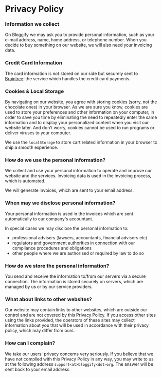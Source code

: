 # Privacy Policy

### Information we collect

On Bloggify we may ask you to provide personal information, such as your e-mail address, name, home address, or telephone number. When you decide to buy something on our website, we will also need your invoicing data.

### Credit Card Information

The card information is *not* stored on our side but securely sent to [Braintree](https://braintreepayments.com)–the service which handles the credit card payments.

### Cookies & Local Storage

By navigating on our website, you agree with storing cookies (sorry, not the chocolate ones) in your browser. As we are sure you know, cookies are used to store your preferences and other information on your computer, in order to save you time by eliminating the need to repeatedly enter the same information and to display your personalized content when you visit our website later. And don't worry, cookies cannot be used to run programs or deliver viruses to your computer.

We use the `localStorage` to store cart related information in your browser to ship a smooth experience.

### How do we use the personal information?

We collect and use your personal information to operate and improve our website and the services. Invoicing data is used in the invoicing process, which is automated.

We will generate invoices, which are sent to your email address.

### When may we disclose personal information?

Your personal information is used in the invoices which are sent automatically to our company's accountant.

In special cases we may disclose the personal information to:

 - professional advisers (lawyers, accountants, financial advisers etc)
 - regulators and government authorities in connection with our compliance procedures and obligations
 - other people where we are authorised or required by law to do so

### How do we store the personal information?

You send and receive the information to/from our servers via a secure connection. The information is stored securely on servers, which are managed by us or by our service providers.

### What about links to other websites? 

Our website may contain links to other websites, which are outside our control and are not covered by this Privacy Policy. If you access other sites using the links provided, the operators of these sites may collect information about you that will be used in accordance with their privacy policy, which may differ from ours.

### How can I complain? 

We take our users' privacy concerns very seriously. If you believe that we have not complied with this Privacy Policy in any way, you may write to us at the following address `support<at>bloggify<dot>org`. The answer will be sent back to your email address.
